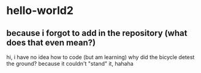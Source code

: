 # hello-world2
because i forgot to add in the repository (what does that even mean?)
-------------------------------------------------------------------------------------------
hi, i have no idea how to code (but am learning)
why did the bicycle detest the ground? because it couldn't "stand" it, hahaha
